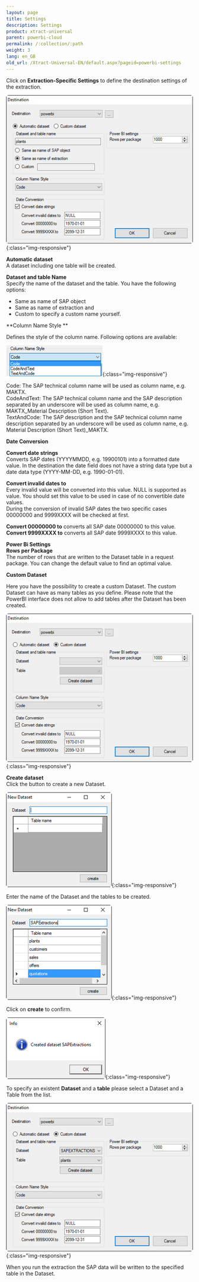 ```yaml
---
layout: page
title: Settings
description: Settings
product: xtract-universal
parent: powerbi-cloud
permalink: /:collection/:path
weight: 3
lang: en_GB
old_url: /Xtract-Universal-EN/default.aspx?pageid=powerbi-settings
---
```


Click on **Extraction-Specific Settings** to define the destination settings of the extraction.

![powerbi-settings](/img/content/powerbi-settings.jpg){:class="img-responsive"}

**Automatic dataset** <br>
A dataset including one table will be created.  

**Dataset and table Name**<br>
Specify the name of the dataset and the table. You have the following options:
- Same as name of SAP object
- Same as name of extraction and
- Custom to specify a custom name yourself.

**Column Name Style **

Defines the style of the column name. Following options are available: 

![Ex-Spec-Settings-Makt-ColumnName](/img/content/Ex-Spec-Settings-Makt-ColumnName.jpg){:class="img-responsive"}

Code: The SAP technical column name will be used as column name, e.g. MAKTX.<br>
CodeAndText: The SAP technical column name and the SAP description separated by an underscore will be used as column name, e.g. MAKTX_Material Description (Short Text).<br>
TextAndCode: The SAP description and the SAP technical column name description separated by an underscore will be used as column name, e.g. Material Description (Short Text)_MAKTX.


**Date Conversion** 

**Convert date strings**<br> 
Converts SAP dates (YYYYMMDD, e.g. 19900101) into a formatted date value. In the destination the date field does not have a string data type but a date data type (YYYY-MM-DD, e.g. 1990-01-01). 

**Convert invalid dates to** <br>
Every invalid value will be converted into this value. NULL is supported as value. 
You should set this value to be used in case of no convertible date values.  
During the conversion of invalid SAP dates the two specific cases 00000000 and 9999XXXX will be checked at first. 

**Convert 00000000 to** converts all SAP date 00000000 to this value. <br>
**Convert 9999XXXX to** converts all SAP date 9999XXXX to this value.

**Power Bi Settings** <br>
**Rows per Package** <br>
The number of rows that are written to the Dataset table in a request package.
You can change the default value to find an optimal value. 

**Custom Dataset** 

Here you have the possibility to create a custom Dataset.
The custom Dataset can have as many tables as you define.
Please note that the PowerBI interface does not allow to add tables after the Dataset has been created. 

![powerbi-settings-custom-01](/img/content/powerbi-settings-custom-01.jpg){:class="img-responsive"}

**Create dataset**<br>
Click the button to create a new Dataset. 

![powerbi-settings-custom-02](/img/content/powerbi-settings-custom-02.jpg){:class="img-responsive"}

Enter the name of the Dataset and the tables to be created. 

![powerbi-settings-custom-03](/img/content/powerbi-settings-custom-03.jpg){:class="img-responsive"}

Click on **create** to confirm.

![powerbi-settings-custom-04](/img/content/powerbi-settings-custom-04.jpg){:class="img-responsive"}

To specify an existent **Dataset** and a **table** please select a Dataset and a Table from the list.  

![powerbi-settings-custom-05](/img/content/powerbi-settings-custom-05.jpg){:class="img-responsive"}

When you run the extraction the SAP data will be written to the specified table in the Dataset. 